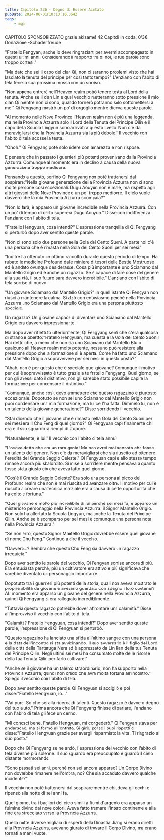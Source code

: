 ```yaml
---
title: Capitolo 236 - Degno di Essere Aiutato
pubDate: 2024-06-01T10:13:16.364Z
tags:
    - mga
---
```



CAPITOLO SPONSORIZZATO grazie akisame!
42 Capitoli in coda, 0/3€ Donazione
-Schadenfreude


"Fratello Fengyan, anche io devo ringraziarti per avermi accompagnato in questi ultimi anni. Considerando il rapporto tra di noi, le tue parole sono troppo cortesi."


"Ma dato che sei il capo del clan Qi, non ci saranno problemi visto che hai lasciato la tenuta del principe per così tanto tempo?" L'Anziano con l'abito di tela fece la sua prossima mossa con un sorriso.


"Non appena entrerò nell'Heaven realm potrò tenere testa al Lord della tenuta. Anche se il clan Lin e quel vecchio metteranno sotto pressione il mio clan Qi mentre non ci sono, quando tornerò potranno solo sottomettersi a me." Qi Fengyang mostrò un po' di orgoglio mentre diceva queste parole.


"Al momento nelle Nove Province l'Heaven realm non è più una leggenda, ma nella Provincia Azzurra solo il Lord della Tenuta del Principe Qilin e il capo della Scuola Lingyun sono arrivati a questo livello. Non c'è da meravigliarsi che la Provincia Azzurra sia la più debole." Il vecchio con l'abito di tela scosse la testa.


"Ohoh." Qi Fengyang poté solo ridere con amarezza e non rispose.


E pensare che in passato i guerrieri più potenti provenivano dalla Provincia Azzurra. Comunque al momento era in declino a causa della nuova generazione troppo mediocre.


Pensando a questo, perfino Qi Fengyang non poté trattenersi dal sospirare:"Nella giovane generazione della Provincia Azzurra non ci sono molte persone così eccezionali.
Dugu Aouyun non è male, ma rispetto agli altri giovani delle Nove Province è un po' troppo mediocre. Il cielo vuole davvero che la mia Provincia Azzurra scompaia?"


"Non lo farà, è apparso un giovane incredibile nella Provincia Azzurra. Con un po' di tempo di certo supererà Dugu Aouyun." Disse con indifferenza l'anziano con l'abito di tela.


"Fratello Hengyuan, cosa intendi?" L'espressione tranquilla di Qi Fengyang si perturbò dopo aver sentito queste parole.


"Non ci sono solo due persone nella Gola dei Cento Suoni. A parte noi c'è una persona che è rimasta nella Gola dei Cento Suoni per sei mesi."


"Inoltre ha ottenuto un ottimo raccolto durante questo periodo di tempo. Ha rubato le medicine Profound dalle miniere di tesori delle Bestie Mostruose ed è andato ovunque desiderasse. Cosa più importante è uno Sciamano dal Mantello Grigio ed è anche un ragazzo. Se è capace di fare cose del genere alla sua età, il suo futuro sarà davvero incredibile." L'anziano con l'abito di tela sorrise di nuovo.


"Un giovane Sciamano dal Mantello Grigio?" In quell'istante Qi Fengyan non riuscì a mantenere la calma. Si alzò con entusiasmo perché nella Provincia Azzurra uno Sciamano dal Mantello Grigio era una persona piuttosto speciale.


Un ragazzo? Un giovane capace di diventare uno Sciamano dal Mantello Grigio era davvero impressionante.


Ma dopo aver riflettuto ulteriormente, Qi Fengyang sentì che c'era qualcosa di strano e obiettò:"Fratello Hengyuan, ma questa è la Gola dei Cento Suoni! Hai detto che, a meno che non sia uno Sciamano dal Mantello Blu o qualcuno all'Heaven realm molto potente, nessuno può resistere alla pressione dopo che la formazione si è aperta. Come ha fatto uno Sciamano dal Mantello Grigio a sopravvivere per sei mesi in questo posto?"


"Ahah, non è per questo che è speciale quel giovane? Comunque il motivo per cui è sopravvissuto è tutto grazie a te fratello Fengyang. Quel giorno, se non gli avessi dato il distintivo, non gli sarebbe stato possibile capire la formazione per condensare il distintivo."


"Comunque, anche così, devo ammettere che questo ragazzino è piuttosto eccezionale. Dopotutto se non sei uno Sciamano dal Mantello Grigio non puoi condensare una mia formazione, ma lui ce l'ha fatta. Dimmelo tu, non è un talento della giovane generazione?" Disse sorridendo il vecchio.


"Stai dicendo che il giovane che è rimasto nella Gola dei Cento Suoni per sei mesi era il Chu Feng di quel giorno?" Qi Fengyuan capì finalmente chi era e il suo sguardo si riempì di stupore.


"Naturalmente, è lui." Il vecchio con l'abito di tela annuì.


"L'avevo detto che era un raro genio! Ma non avrei mai pensato che fosse un talento del genere. Non c'è da meravigliarsi che sia riuscito ad ottenere l'eredità del Grande Saggio Celeste." Qi Fengyuan capì e allo stesso tempo rimase ancora più sbalordito. Si mise a sorridere mentre pensava a quanto fosse stata giusto ciò che aveva fatto quel giorno.


"Cos'è il Grande Saggio Celeste? Era solo una persona al picco del Profound realm che non è mai riuscita ad avanzare oltre. Il motivo per cui è riuscita a creare una tecnica marziale era a causa di certe opportunità che ha colto e fortuna."


"Quel giovane è molto più incredibile di lui perché sei mesi fa, è apparso un misterioso personaggio nella Provincia Azzurra: il Signor Mantello Grigio. Non solo ha allertato la Scuola Lingyun, ma anche la Tenuta del Principe Qilin. Anche se è scomparso per sei mesi è comunque una persona nota nella Provincia Azzurra."


"Se non erro, questo Signor Mantello Grigio dovrebbe essere quel giovane di nome Chu Feng." Continuò a dire il vecchio.


"Davvero...? Sembra che questo Chu Feng sia davvero un ragazzo irrequieto."


Dopo aver sentito le parole del vecchio, Qi Fengyan sorrise ancora di più. Era entusiasta perché, più un coltivatore era attivo e più significava che sarebbe diventato un personaggio importante.


Dopotutto tra i guerrieri più potenti della storia, quali non aveva mostrato le proprie abilità da giovane e avevano guardato con sdegno i loro coetanei?
AL momento era apparso un giovane del genere nella Provincia Azzurra, quindi Qi Fengyang si era rallegrato incredibilmente.


"Tuttavia questo ragazzo potrebbe dover affrontare una calamità." Disse all'improvviso il vecchio con l'abito di tela.


"Calamità? Fratello Hengyuan, cosa intendi?" Dopo aver sentito queste parole, l'espressione di Qi Fengyuan si perturbò.


"Questo ragazzino ha lanciato una sfida all'ultimo sangue con una persona e la data dell'incontro si sta avvicinando. Il suo avversario è il figlio del Lord della città della Tartaruga Nera ed è apprezzato da Lin Ran della tua Tenuta del Principe Qilin. Negli ultimi sei mesi ha consumato molte delle risorse della tua Tenuta Qilin per farlo coltivare."


"Anche se il giovane ha un talento straordinario, non ha supporto nella Provincia Azzurra, quindi non credo che avrà molta fortuna all'incontro." Spiegò il vecchio con l'abito di tela.


Dopo aver sentito queste parole, Qi Fengyuan si accigliò e poi disse:"Fratello Hengyuan, io..."


"Vai pure. So che sei alla ricerca di talenti. Questo ragazzo è davvero degno del tuo aiuto." Prima ancora che Qi Fengyang finisse di parlare, l'anziano con l'abito di tela gli fece un cenno.


"Mi conosci bene. Fratello Hengyuan, mi congederò." Qi Fengyan stava per andarsene, ma si fermò all'entrata. Si girò, porse i suoi rispetti e disse:"Fratello Hengyuan grazie per avergli risparmiato la vita. Ti ringrazio al suo posto."


Dopo che Qi Fengyang se ne andò, l'espressione del vecchio con l'abito di tela divenne più solenne. Il suo sguardo era preoccupato e guardò il cielo distante mormorando:


"Sono passati sei anni, perché non sei ancora apparso? Un Corpo Divino non dovrebbe rimanere nell'ombra, no? Che sia accaduto davvero qualche incidente?"


Il vecchio non poté trattenersi dal sospirare mentre chiudeva gli occhi e ripensò alla notte di sei anni fa.


Quel giorno, tra i bagliori del cielo simili a fiumi d'argento era apparso un fulmine divino dai nove colori. Aveva fatto tremare l'intero continente e alla fine era sfrecciato verso la Provincia Azzurra.


Quella notte diverse migliaia di esperti della Dinastia Jiang si erano diretti alla Provincia Azzurra, avevano giurato di trovare il Corpo Divino, ma erano tornati a mani vuote.
                                                                        

